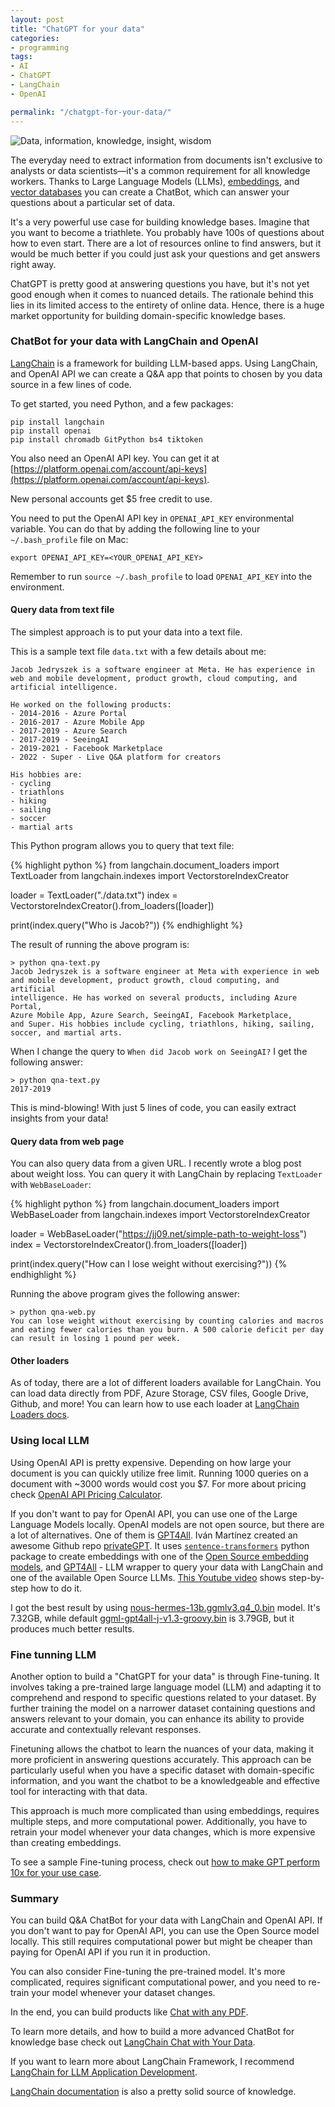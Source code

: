 ```yaml
---
layout: post
title: "ChatGPT for your data"
categories:
- programming
tags:
- AI
- ChatGPT
- LangChain
- OpenAI

permalink: "/chatgpt-for-your-data/"
---
```


<img src="{{ site.baseurl }}/assets/2023/data-information-knowledge-insight-wisdom.jpeg" alt="Data, information, knowledge, insight, wisdom" title="Data, information, knowledge, insight, wisdom" />

The everyday need to extract information from documents isn't exclusive to analysts or data scientists—it's a common requirement for all knowledge workers. Thanks to Large Language Models (LLMs), [embeddings](https://towardsdatascience.com/neural-network-embeddings-explained-4d028e6f0526), and [vector databases](https://www.pinecone.io/learn/vector-database/) you can create a ChatBot, which can answer your questions about a particular set of data.

It's a very powerful use case for building knowledge bases. Imagine that you want to become a triathlete. You probably have 100s of questions about how to even start. There are a lot of resources online to find answers, but it would be much better if you could just ask your questions and get answers right away.

ChatGPT is pretty good at answering questions you have, but it's not yet good enough when it comes to nuanced details. The rationale behind this lies in its limited access to the entirety of online data. Hence, there is a huge market opportunity for building domain-specific knowledge bases.

<h3>ChatBot for your data with LangChain and OpenAI</h3>

[LangChain](https://www.langchain.com/) is a framework for building LLM-based apps. Using LangChain, and OpenAI API we can create a Q&A app that points to chosen by you data source in a few lines of code.

To get started, you need Python, and a few packages:

```
pip install langchain
pip install openai
pip install chromadb GitPython bs4 tiktoken
``` 

You also need an OpenAI API key. You can get it at [https://platform.openai.com/account/api-keys](https://platform.openai.com/account/api-keys). 

New personal accounts get <span>$</span>5 free credit to use.

You need to put the OpenAI API key in `OPENAI_API_KEY` environmental variable. You can do that by adding the following line to your `~/.bash_profile` file on Mac:

```
export OPENAI_API_KEY=<YOUR_OPENAI_API_KEY>
```

Remember to run `source ~/.bash_profile` to load `OPENAI_API_KEY` into the environment.

<h4>Query data from text file</h4>

The simplest approach is to put your data into a text file.

This is a sample text file `data.txt` with a few details about me:

```
Jacob Jedryszek is a software engineer at Meta. He has experience in web and mobile development, product growth, cloud computing, and artificial intelligence.

He worked on the following products:
- 2014-2016 - Azure Portal
- 2016-2017 - Azure Mobile App
- 2017-2019 - Azure Search
- 2017-2019 - SeeingAI
- 2019-2021 - Facebook Marketplace
- 2022 - Super - Live Q&A platform for creators

His hobbies are:
- cycling
- triathlons
- hiking
- sailing
- soccer
- martial arts
```

This Python program allows you to query that text file:

{% highlight python %}
from langchain.document_loaders import TextLoader
from langchain.indexes import VectorstoreIndexCreator

loader = TextLoader("./data.txt")
index = VectorstoreIndexCreator().from_loaders([loader])

print(index.query("Who is Jacob?"))
{% endhighlight %}

The result of running the above program is:

```
> python qna-text.py
Jacob Jedryszek is a software engineer at Meta with experience in web 
and mobile development, product growth, cloud computing, and artificial 
intelligence. He has worked on several products, including Azure Portal, 
Azure Mobile App, Azure Search, SeeingAI, Facebook Marketplace, 
and Super. His hobbies include cycling, triathlons, hiking, sailing, 
soccer, and martial arts.
```

When I change the query to `When did Jacob work on SeeingAI?` I get the following answer:

```
> python qna-text.py
2017-2019
```

This is mind-blowing! With just 5 lines of code, you can easily extract insights from your data!

<h4>Query data from web page</h4>

You can also query data from a given URL. I recently wrote a blog post about weight loss. You can query it with LangChain by replacing `TextLoader` with `WebBaseLoader`:

{% highlight python %}
from langchain.document_loaders import WebBaseLoader
from langchain.indexes import VectorstoreIndexCreator

loader = WebBaseLoader("https://jj09.net/simple-path-to-weight-loss")
index = VectorstoreIndexCreator().from_loaders([loader])

print(index.query("How can I lose weight without exercising?"))
{% endhighlight %}

Running the above program gives the following answer:

```
> python qna-web.py
You can lose weight without exercising by counting calories and macros and eating fewer calories than you burn. A 500 calorie deficit per day can result in losing 1 pound per week.
```

<h4>Other loaders</h4>

As of today, there are a lot of different loaders available for LangChain. You can load data directly from PDF, Azure Storage, CSV files, Google Drive, Github, and more! You can learn how to use each loader at [LangChain Loaders docs](https://python.langchain.com/docs/integrations/document_loaders/).

<h3>Using local LLM</h3>

Using OpenAI API is pretty expensive. Depending on how large your document is you can quickly utilize free limit. Running 1000 queries on a document with ~3000 words would cost you <span>$7</span>. For more about pricing check [OpenAI API Pricing Calculator](https://gptforwork.com/tools/openai-chatgpt-api-pricing-calculator).

If you don't want to pay for OpenAI API, you can use one of the Large Language Models locally. OpenAI models are not open source, but there are a lot of alternatives. One of them is [GPT4All](https://gpt4all.io/). Iván Martínez created an awesome Github repo [privateGPT](https://github.com/imartinez/privateGPT). It uses [`sentence-transformers`](https://www.sbert.net/) python package to create embeddings with one of the [Open Source embedding models](https://huggingface.co/spaces/mteb/leaderboard), and [GPT4All](https://gpt4all.io/) - LLM wrapper to query your data with LangChain and one of the available Open Source LLMs. [This Youtube video](https://www.youtube.com/watch?v=jxSPx1bfl2M) shows step-by-step how to do it.

I got the best result by using [nous-hermes-13b.ggmlv3.q4_0.bin](https://huggingface.co/TheBloke/Nous-Hermes-13B-GGML/blob/main/nous-hermes-13b.ggmlv3.q4_0.bin) model. It's 7.32GB, while default [ggml-gpt4all-j-v1.3-groovy.bin](https://gpt4all.io/models/ggml-gpt4all-j-v1.3-groovy.bin) is 3.79GB, but it produces much better results.

<h3>Fine tunning LLM</h3>

Another option to build a "ChatGPT for your data" is through Fine-tuning. It involves taking a pre-trained large language model (LLM) and adapting it to comprehend and respond to specific questions related to your dataset. By further training the model on a narrower dataset containing questions and answers relevant to your domain, you can enhance its ability to provide accurate and contextually relevant responses.

Finetuning allows the chatbot to learn the nuances of your data, making it more proficient in answering questions accurately. This approach can be particularly useful when you have a specific dataset with domain-specific information, and you want the chatbot to be a knowledgeable and effective tool for interacting with that data.

This approach is much more complicated than using embeddings, requires multiple steps, and more computational power. Additionally, you have to retrain your model whenever your data changes, which is more expensive than creating embeddings.

To see a sample Fine-tuning process, check out [how to make GPT perform 10x for your use case](https://www.youtube.com/watch?v=Q9zv369Ggfk).

<h3>Summary</h3>

You can build Q&A ChatBot for your data with LangChain and OpenAI API. If you don't want to pay for OpenAI API, you can use the Open Source model locally. This still requires computational power but might be cheaper than paying for OpenAI API if you run it in production. 

You can also consider Fine-tuning the pre-trained model. It's more complicated, requires significant computational power, and you need to re-train your model whenever your dataset changes.

In the end, you can build products like [Chat with any PDF](https://chatpdf.com).

To learn more details, and how to build a more advanced ChatBot for knowledge base check out [LangChain Chat with Your Data](https://www.deeplearning.ai/short-courses/langchain-chat-with-your-data/).

If you want to learn more about LangChain Framework, I recommend [LangChain for LLM Application Development](https://www.deeplearning.ai/short-courses/langchain-for-llm-application-development/).

[LangChain documentation](https://docs.langchain.com/docs/) is also a pretty solid source of knowledge.